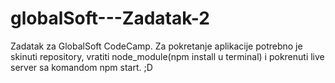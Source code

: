 # globalSoft---Zadatak-2
Zadatak za GlobalSoft CodeCamp. Za pokretanje aplikacije potrebno je skinuti repository, vratiti node_module(npm install u terminal) i pokrenuti live server sa komandom npm start. ;D
